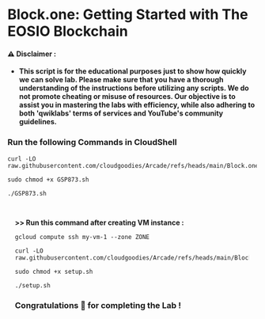 #  Block.one: Getting Started with The EOSIO Blockchain


#### ⚠️ Disclaimer :
- **This script is for the educational purposes just to show how quickly we can solve lab. Please make sure that you have a thorough understanding of the instructions before utilizing any scripts. We do not promote cheating or  misuse of resources. Our objective is to assist you in mastering the labs with efficiency, while also adhering to both 'qwiklabs' terms of services and YouTube's community guidelines.**

### Run the following Commands in CloudShell 

```
curl -LO raw.githubusercontent.com/cloudgoodies/Arcade/refs/heads/main/Block.one%3A%20Getting%20Started%20with%20The%20EOSIO%20Blockchain/GSP873.sh

sudo chmod +x GSP873.sh

./GSP873.sh
```

<div style="padding: 15px; margin: 10px 0;">
<p><strong>>> Run this command after creating VM instance : </strong></p>

```
gcloud compute ssh my-vm-1 --zone ZONE
```
```
curl -LO raw.githubusercontent.com/cloudgoodies/Arcade/refs/heads/main/Block.one%3A%20Getting%20Started%20with%20The%20EOSIO%20Blockchain/setup.sh

sudo chmod +x setup.sh

./setup.sh   
```

### Congratulations 🎉 for completing the Lab !
